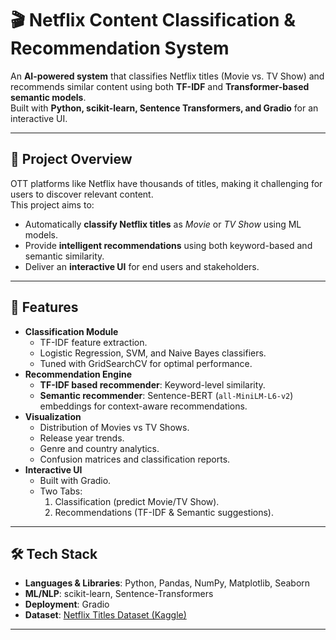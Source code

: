 # 🎬 Netflix Content Classification & Recommendation System

An **AI-powered system** that classifies Netflix titles (Movie vs. TV Show) and recommends similar content using both **TF-IDF** and **Transformer-based semantic models**.  
Built with **Python, scikit-learn, Sentence Transformers, and Gradio** for an interactive UI.  

---

## 📌 Project Overview
OTT platforms like Netflix have thousands of titles, making it challenging for users to discover relevant content.  
This project aims to:
- Automatically **classify Netflix titles** as *Movie* or *TV Show* using ML models.
- Provide **intelligent recommendations** using both keyword-based and semantic similarity.
- Deliver an **interactive UI** for end users and stakeholders.

---

## 🚀 Features
- **Classification Module**
  - TF-IDF feature extraction.
  - Logistic Regression, SVM, and Naive Bayes classifiers.
  - Tuned with GridSearchCV for optimal performance.
- **Recommendation Engine**
  - **TF-IDF based recommender**: Keyword-level similarity.
  - **Semantic recommender**: Sentence-BERT (`all-MiniLM-L6-v2`) embeddings for context-aware recommendations.
- **Visualization**
  - Distribution of Movies vs TV Shows.
  - Release year trends.
  - Genre and country analytics.
  - Confusion matrices and classification reports.
- **Interactive UI**
  - Built with Gradio.
  - Two Tabs: 
    1. Classification (predict Movie/TV Show).
    2. Recommendations (TF-IDF & Semantic suggestions).

---

## 🛠️ Tech Stack
- **Languages & Libraries**: Python, Pandas, NumPy, Matplotlib, Seaborn
- **ML/NLP**: scikit-learn, Sentence-Transformers
- **Deployment**: Gradio
- **Dataset**: [Netflix Titles Dataset (Kaggle)](https://www.kaggle.com/datasets/venkateshsuvarna27/netflix-title)

---
